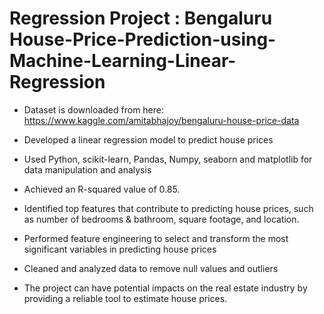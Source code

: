 # Regression Project : Bengaluru House-Price-Prediction-using-Machine-Learning-Linear-Regression

* Dataset is downloaded from here: https://www.kaggle.com/amitabhajoy/bengaluru-house-price-data

* Developed a linear regression model to predict house prices

* Used Python, scikit-learn, Pandas, Numpy, seaborn and matplotlib for data manipulation and analysis

* Achieved an R-squared value of 0.85.

* Identified top features that contribute to predicting house prices, such as number of bedrooms & bathroom, square footage, and location.

* Performed feature engineering to select and transform the most significant variables in predicting house prices

* Cleaned and analyzed data to remove null values and outliers

* The project can have potential impacts on the real estate industry by providing a reliable tool to estimate house prices.

